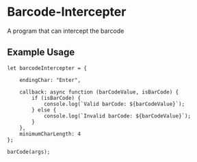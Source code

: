 # Barcode-Intercepter
A program that can intercept the barcode

## Example Usage
```
let barcodeIntercepter = {

    endingChar: "Enter",
    
    callback: async function (barCodeValue, isBarCode) {
        if (isBarCode) {
            console.log(`Valid barCode: ${barCodeValue}`);
        } else {
            console.log(`Invalid barCode: ${barCodeValue}`);
        }
    },
    minimumCharLength: 4
};

barCode(args);
```
